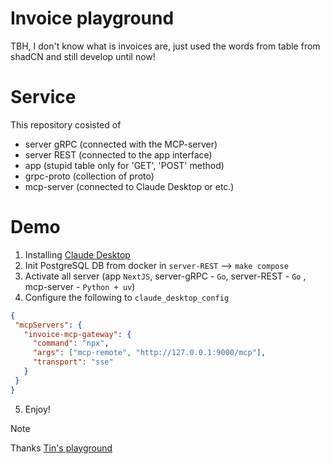 # Invoice playground

TBH, I don't know what is invoices are, just used the words from table from shadCN and still develop until now!

# Service

This repository cosisted of 
 - server gRPC (connected with the MCP-server)
 - server REST (connected to the app interface)
 - app (stupid table only for 'GET', 'POST' method)
 - grpc-proto (collection of proto)
 - mcp-server (connected to Claude Desktop or etc.)

# Demo
 1. Installing [Claude Desktop](https://claude.ai/download)
 2. Init PostgreSQL DB from docker in `server-REST` --> `make compose`
 3. Activate all server (app `NextJS`, server-gRPC - `Go`, server-REST - `Go` , mcp-server - `Python + uv`)
 4. Configure the following to `claude_desktop_config`
 ```json
{
  "mcpServers": {
    "invoice-mcp-gateway": {
      "command": "npx",
      "args": ["mcp-remote", "http://127.0.0.1:9000/mcp"],
      "transport": "sse"
    }
  }
}
 ```
 5. Enjoy!

> [!NOTE] 
> Thanks [Tin's playground](https://github.com/tin2003tin/mcp-playground)
